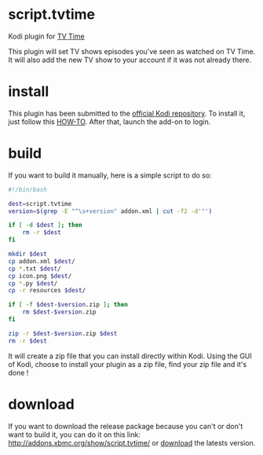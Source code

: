 script.tvtime
=================

Kodi plugin for [TV Time](http://www.tvtime.com)

This plugin will set TV shows episodes you've seen as watched on TV Time.
It will also add the new TV show to your account if it was not already there.

install
=======

This plugin has been submitted to the [official Kodi repository](http://addons.xbmc.org/show/script.tvtime/).
To install it, just follow this [HOW-TO](http://kodi.wiki/view/HOW-TO:Install_add-ons).
After that, launch the add-on to login.

build
=====

If you want to build it manually, here is a simple script to do so:
```sh
#!/bin/bash

dest=script.tvtime
version=$(grep -E "^\s+version" addon.xml | cut -f2 -d'"')

if [ -d $dest ]; then
    rm -r $dest
fi

mkdir $dest
cp addon.xml $dest/
cp *.txt $dest/
cp icon.png $dest/
cp *.py $dest/
cp -r resources $dest/

if [ -f $dest-$version.zip ]; then
    rm $dest-$version.zip
fi

zip -r $dest-$version.zip $dest
rm -r $dest
````
It will create a zip file that you can install directly within Kodi.
Using the GUI of Kodi, choose to install your plugin as a zip file, find your zip file and it's done !

download
========

If you want to download the release package because you can't or don't want to build it, you can do it on this link:
http://addons.xbmc.org/show/script.tvtime/
or
[download](here) the latests version.
